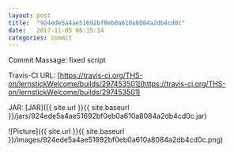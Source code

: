 ```yaml
---
layout: post
title:  "924ede5a4ae51692bf0eb0a610a8084a2db4cd0c"
date:   2017-11-05 06:15:14
categories: commit
---
```


Commit Massage: fixed script  

Travis-CI URL: [https://travis-ci.org/THS-on/lernstickWelcome/builds/297453501](https://travis-ci.org/THS-on/lernstickWelcome/builds/297453501)

JAR: [JAR]({{ site.url }}{{ site.baseurl }}/jars/924ede5a4ae51692bf0eb0a610a8084a2db4cd0c.jar)

![Picture]({{ site.url }}{{ site.baseurl }}/images/924ede5a4ae51692bf0eb0a610a8084a2db4cd0c.png)

